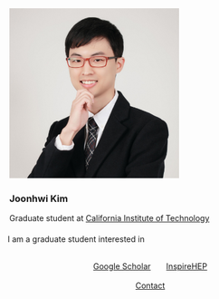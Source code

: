 <div class="container">
    <div class="row" style="margin: 3px">
        <div class="col-md-3 col-lg-3">
            <img src="/images/amiti22-8a-square-med.jpg" style="max-height:300px">
            <br>
        </div>
        <div class="col-md-3 col-lg-9">
            <h3> Joonhwi Kim </h3>
            Graduate student at
            <a href="https://pma.caltech.edu/people/joonhwi-kim">California Institute of Technology </a> 
            <br>
        </div>
    </div>
    <br>
    I am a graduate student interested in 
</div>

<div class="container">
  <p style="text-align:center">
    <br>
    <a href="https://scholar.google.com/citations?user=A15RZN4AAAAJ">Google Scholar</a>
    &nbsp;&nbsp;&nbsp;&nbsp;&nbsp;
    <a href="https://inspirehep.net/authors/1926101">InspireHEP</a>
    <br>
    &nbsp;
    <br>
    <a href="/contact/index.html">Contact </a>
  </p>
</div>

